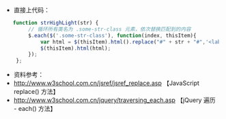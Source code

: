 - 直接上代码：

```javascript
   function strHighLight(str) {
        // 循环所有类名为 .some-str-class 元素，依次替换匹配到的内容
        $.each($('.some-str-class'), function(index, thisItem){
	        var html = $(thisItem).html().replace("#" + str + "#",'<label class="red">#'+ str +'#</label>');
	        $(thisItem).html(html);
    	});
    };
```

- 资料参考：
- http://www.w3school.com.cn/jsref/jsref_replace.asp  【JavaScript replace() 方法】
- http://www.w3school.com.cn/jquery/traversing_each.asp  【jQuery 遍历 - each() 方法】
